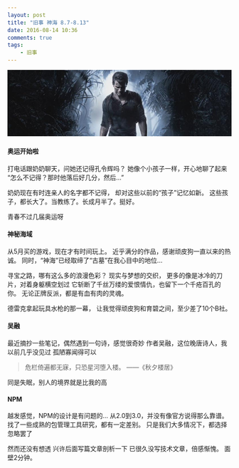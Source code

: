 ```yaml
---
layout: post
title: "旧事 神海 8.7-8.13"
date: 2016-08-14 10:36
comments: true
tags: 
	- 旧事
---
```


![神秘海域4](/assets/blogImg/diary-2.jpg)

#### 奥运开始啦

打电话跟奶奶聊天，问她还记得孔令辉吗？
她像个小孩子一样，开心地聊了起来
“怎么不记得？那时他落后好几分，然后…”

奶奶现在有时连亲人的名字都不记得，
却对这些以前的“孩子”记忆如新。
这些孩子，都长大了。当教练了。长成月半了。挺好。

青春不过几届奥运呀

#### 神秘海域

从5月买的游戏，现在才有时间玩上。
近乎满分的作品，感谢顽皮狗一直以来的热诚。
同时，“神海”已经取缔了“古墓”在我心目中的地位…
<!--more-->
寻宝之路，哪有这么多的浪漫色彩？
现实与梦想的交织，
更多的像是冰冷的刀片，对着身躯横空划过
它斩断了千丝万缕的爱恨情仇，也留下一个千疮百孔的你。
无论正牌反派，都是有血有肉的灵魂。

德雷克拿起玩具水枪的那一幕，
让我觉得顽皮狗和育碧之间，至少差了10个B社。

#### 吴融

最近摘抄一些笔记，偶然遇到一句诗，感觉很奇妙
作者吴融，这位晚唐诗人，我以前几乎没见过
孤陋寡闻得可以

> 危栏倚遍都无寐，只恐星河堕入楼。 ——《秋夕楼居》

同是失眠，别人的境界就是比我的高

#### NPM

越发感觉，NPM的设计是有问题的…
从2.0到3.0，并没有像官方说得那么靠谱。
找了一些成熟的包管理工具研究，都有一定差别。
只是我们大多情况下，都选择忽略罢了

然而还没有想透
兴许后面写篇文章剖析一下
已很久没写技术文章，倍感惭愧。
面壁2分钟。




